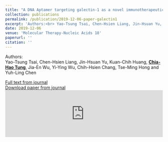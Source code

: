 ```yaml
---
title: "A DNA Aptamer targeting galectin-1 as a novel immunotherapeutic strategy for lung cancer"
collection: publications
permalink: /publication/2019-12-06-paper-galectin1
excerpt: 'Authors:<br> Yao-Tsung Tsai, Chen-Hsien Liang, Jin-Hsuan Yu, Kuan-Chih Huang, **<u>Chia-Hao Tung</u>**, Jia-En Wu, Yi-Ying Wu, Chih-Hsien Chang, Tse-Ming Hong<i class="fa fa-envelope"></i> and Yuh-Ling Chen<i class="fa fa-envelope"></i> '
date: 2019-12-06
venue: 'Molecular Therapy-Nucleic Acids 18'
paperurl: ''
citation: ''
---
```


Authors:<br> Yao-Tsung Tsai, Chen-Hsien Liang, Jin-Hsuan Yu, Kuan-Chih Huang, **<u>Chia-Hao Tung</u>**, Jia-En Wu, Yi-Ying Wu, Chih-Hsien Chang, Tse-Ming Hong<i class="fa fa-envelope"></i> and Yuh-Ling Chen<i class="fa fa-envelope"></i>

[Full text from journal](https://doi.org/10.1016/j.omtn.2019.10.029)<br>
[Download paper from journal](https://www.ncbi.nlm.nih.gov/pmc/articles/PMC6889073/pdf/main.pdf)
 <embed src="https://www.ncbi.nlm.nih.gov/pmc/articles/PMC6889073/pdf/main.pdf" width="100%" />
